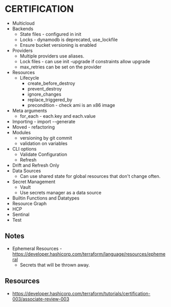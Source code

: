 # CERTIFICATION

* Multicloud
* Backends
  * State files - configured in init
  * Locks - dynamodb is deprecated, use_lockfile
  * Ensure bucket versioning is enabled
* Providers
  * Multiple providers use aliases.  
  * Lock files - can use init -upgrade if constraints allow upgrade
  * max_retries can be set on the provider
* Resources
  * Lifecycle
    * create_before_destroy
    * prevent_destroy
    * ignore_changes
    * replace_triggered_by
    * precondition - check ami is an x86 image
* Meta arguments
  * for_each - each.key and each.value
* Importing - import --generate
* Moved - refactoring
* Modules
  * versioning by git commit
  * validation on variables
* CLI options
  * Validate Configuration
  * Refresh
* Drift and Refresh Only
* Data Sources
  * Can use shared state for global resources that don't change often.
* Secret Management
  * Vault
  * Use secrets manager as a data source
* Builtin Functions and Datatypes
* Resource Graph
* HCP
* Sentinal
* Test
  
## Notes

* Ephemeral Resources - https://developer.hashicorp.com/terraform/language/resources/ephemeral 
  * Secrets that will be thrown away.  

## Resources

* https://developer.hashicorp.com/terraform/tutorials/certification-003/associate-review-003